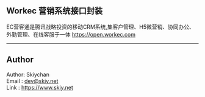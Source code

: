 Workec 营销系统接口封装
-------------------------
EC营客通是腾讯战略投资的移动CRM系统,集客户管理、H5微营销、协同办公、外勤管理、在线客服于一体
https://open.workec.com

------
## Author
Author: Skiychan   
Email : dev@skiy.net   
Link  : https://www.skiy.net 

 

